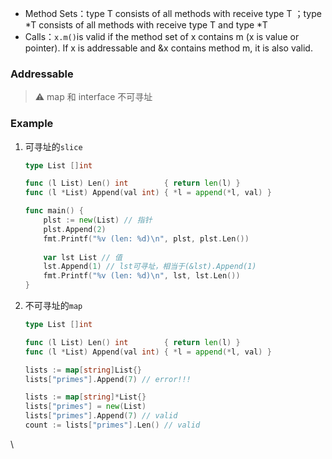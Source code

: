 *   Method Sets：type T consists of all methods with receive type T ；type *T consists of all methods with receive type T and type *T
*   Calls：`x.m()`is valid if the method set of x contains m (x is value or pointer). If x is addressable and &x contains method m, it is also valid.

### Addressable

>   ⚠️ map 和 interface 不可寻址

### Example

1.  可寻址的`slice`

    ```go
    type List []int
    
    func (l List) Len() int        { return len(l) }
    func (l *List) Append(val int) { *l = append(*l, val) }
    
    func main() {
    	plst := new(List) // 指针
    	plst.Append(2)
    	fmt.Printf("%v (len: %d)\n", plst, plst.Len())
        
    	var lst List // 值
        lst.Append(1) // lst可寻址，相当于(&lst).Append(1)
    	fmt.Printf("%v (len: %d)\n", lst, lst.Len())
    }
    ```

2.  不可寻址的`map`

    ```go
    type List []int
    
    func (l List) Len() int        { return len(l) }
    func (l *List) Append(val int) { *l = append(*l, val) }
    
    lists := map[string]List{}
    lists["primes"].Append(7) // error!!!
    
    lists := map[string]*List{}
    lists["primes"] = new(List)
    lists["primes"].Append(7) // valid
    count := lists["primes"].Len() // valid
    ```

    

\
